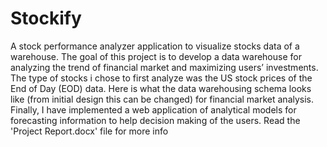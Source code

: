 # Stockify
A stock performance analyzer application to visualize stocks data of a warehouse.
The goal of this project is to develop a data warehouse for analyzing the trend of financial market and maximizing users’ investments. The type of stocks i chose to first analyze was the US stock prices of the End of Day (EOD) data. Here is what the data warehousing schema looks like (from initial design this can be changed) for financial market analysis. Finally, I have implemented a web application of analytical models for forecasting information to help decision making of the users. Read the 'Project Report.docx' file for more info
